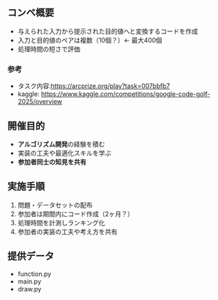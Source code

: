 ## コンペ概要

- 与えられた入力から提示された目的値へと変換するコードを作成
- 入力と目的値のペアは複数（10個？）← 最大400個
- 処理時間の短さで評価

### 参考
- タスク内容:https://arcprize.org/play?task=007bbfb7
- kaggle: https://www.kaggle.com/competitions/google-code-golf-2025/overview 

## 開催目的

- **アルゴリズム開発**の経験を積む
- 実装の工夫や最適化スキルを学ぶ
- **参加者同士の知見を共有**

## 実施手順

1. 問題・データセットの配布
2. 参加者は期間内にコード作成（2ヶ月？）
3. 処理時間を計測しランキング化
4. 参加者の実装の工夫や考え方を共有

## 提供データ

- function.py
- main.py
- draw.py
